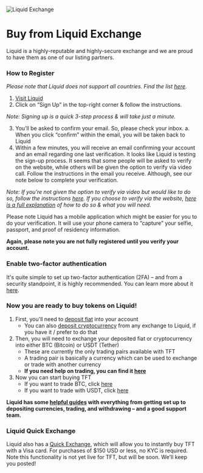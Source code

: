 ![Liquid Exchange](https://raw.githubusercontent.com/threefoldfoundation/info_tokens/master/docs/img/liquid.png)

# Buy from Liquid Exchange

Liquid is a highly-reputable and highly-secure exchange and we are proud to have them as one of our listing partners.

### How to Register
*Please note that Liquid does not support all countries. Find the list [here](https://help.liquid.com/en/articles/2272984-can-i-use-liquid-in-my-country).*

1. [Visit Liquid](https://liquid.com)
2. Click on “Sign Up” in the top-right corner & follow the instructions.

*Note: Signing up is a quick 3-step process & will take just a minute.*

3. You’ll be asked to confirm your email. So, please check your inbox.
  a. When you click “confirm” within the email, you will be taken back to Liquid
4. Within a few minutes, you will receive an email confirming your account and an email regarding one last verification. It looks like Liquid is testing the sign-up process. It seems that some people will be asked to verify on the website, while others will be given the option to verify via video call. Follow the instructions in the email you receive. Although, see our note below to complete your verification.

*Note: If you’re not given the option to verify via video but would like to do so, follow the instructions [here](https://help.liquid.com/en/articles/3104816-video-call-kyc-verification). If you choose to verify via the website, [here is a full explanation](https://help.liquid.com/en/articles/2273305-how-do-i-verify-kyc-my-liquid-account) of how to do so & what you will need.*

Please note Liquid has a mobile application which might be easier for you to do your verification. It will use your phone camera to “capture” your selfie, passport, and proof of residency information.

**Again, please note you are not fully registered until you verify your account.**

### Enable two-factor authentication

It's quite simple to set up two-factor authentication (2FA) – and from a security standpoint, it is highly recommended. You can learn more about it [here](https://help.liquid.com/en/articles/2273273-how-to-set-up-2fa).

### Now you are ready to buy tokens on Liquid!

1. First, you'll need to [deposit fiat](https://help.liquid.com/en/articles/2275495-how-do-i-deposit-fiat) into your account
    - You can also [deposit cryptocurrency](https://help.liquid.com/en/articles/2275493-how-do-i-deposit-crypto) from any exchange to Liquid, if you have it / prefer to do that
2. Then, you will need to exchange your deposited fiat or cryptocurrency into either BTC (Bitcoin) or USDT (Tether)
    - These are currently the only trading pairs available with TFT
    - A trading pair is basically a currency which can be used to exchange or trade with another currency
    - **If you need help on trading, you can find it [here](https://help.liquid.com/en/articles/2275743-how-do-i-make-a-spot-trade)**
3. Now you can start buying TFT
    - If you want to trade BTC, click [here](https://app.liquid.com/exchange/TFTBTC)
    - If you want to trade with USDT, click [here](https://app.liquid.com/exchange/TFTUSDT)

**Liquid has some [helpful guides](https://help.liquid.com/en/collections/1110080-getting-started-with-your-liquid-account) with everything from getting set up to depositing currencies, trading, and withdrawing – and a good support team.**

### Liquid Quick Exchange

Liquid also has a [Quick Exchange](https://app.liquid.com/quick-exchange/), which will allow you to instantly buy TFT with a Visa card. For purchases of $150 USD or less, no KYC is required. Note this functionality is not yet live for TFT, but will be soon. We'll keep you posted!